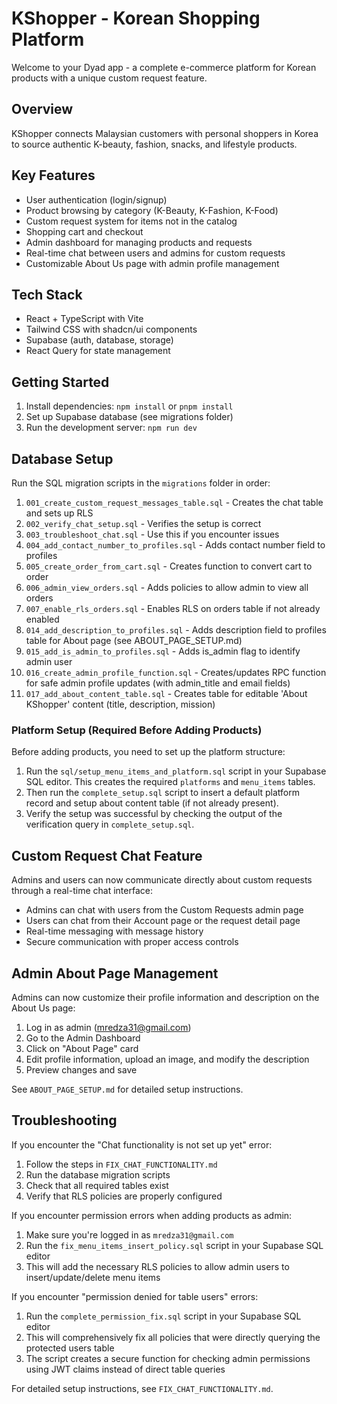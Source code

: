 # KShopper - Korean Shopping Platform

Welcome to your Dyad app - a complete e-commerce platform for Korean products with a unique custom request feature.

## Overview
KShopper connects Malaysian customers with personal shoppers in Korea to source authentic K-beauty, fashion, snacks, and lifestyle products.

## Key Features
- User authentication (login/signup)
- Product browsing by category (K-Beauty, K-Fashion, K-Food)
- Custom request system for items not in the catalog
- Shopping cart and checkout
- Admin dashboard for managing products and requests
- Real-time chat between users and admins for custom requests
- Customizable About Us page with admin profile management

## Tech Stack
- React + TypeScript with Vite
- Tailwind CSS with shadcn/ui components
- Supabase (auth, database, storage)
- React Query for state management

## Getting Started
1. Install dependencies: `npm install` or `pnpm install`
2. Set up Supabase database (see migrations folder)
3. Run the development server: `npm run dev`

## Database Setup
Run the SQL migration scripts in the `migrations` folder in order:
1. `001_create_custom_request_messages_table.sql` - Creates the chat table and sets up RLS
2. `002_verify_chat_setup.sql` - Verifies the setup is correct
3. `003_troubleshoot_chat.sql` - Use this if you encounter issues
4. `004_add_contact_number_to_profiles.sql` - Adds contact number field to profiles
5. `005_create_order_from_cart.sql` - Creates function to convert cart to order
6. `006_admin_view_orders.sql` - Adds policies to allow admin to view all orders
7. `007_enable_rls_orders.sql` - Enables RLS on orders table if not already enabled
8. `014_add_description_to_profiles.sql` - Adds description field to profiles table for About page (see ABOUT_PAGE_SETUP.md)
9. `015_add_is_admin_to_profiles.sql` - Adds is_admin flag to identify admin user
10. `016_create_admin_profile_function.sql` - Creates/updates RPC function for safe admin profile updates (with admin_title and email fields)
11. `017_add_about_content_table.sql` - Creates table for editable 'About KShopper' content (title, description, mission)

### Platform Setup (Required Before Adding Products)
Before adding products, you need to set up the platform structure:
1. Run the `sql/setup_menu_items_and_platform.sql` script in your Supabase SQL editor. This creates the required `platforms` and `menu_items` tables.
2. Then run the `complete_setup.sql` script to insert a default platform record and setup about content table (if not already present).
3. Verify the setup was successful by checking the output of the verification query in `complete_setup.sql`.

## Custom Request Chat Feature
Admins and users can now communicate directly about custom requests through a real-time chat interface:
- Admins can chat with users from the Custom Requests admin page
- Users can chat from their Account page or the request detail page
- Real-time messaging with message history
- Secure communication with proper access controls

## Admin About Page Management
Admins can now customize their profile information and description on the About Us page:
1. Log in as admin (mredza31@gmail.com)
2. Go to the Admin Dashboard
3. Click on "About Page" card
4. Edit profile information, upload an image, and modify the description
5. Preview changes and save

See `ABOUT_PAGE_SETUP.md` for detailed setup instructions.

## Troubleshooting
If you encounter the "Chat functionality is not set up yet" error:
1. Follow the steps in `FIX_CHAT_FUNCTIONALITY.md`
2. Run the database migration scripts
3. Check that all required tables exist
4. Verify that RLS policies are properly configured

If you encounter permission errors when adding products as admin:
1. Make sure you're logged in as `mredza31@gmail.com`
2. Run the `fix_menu_items_insert_policy.sql` script in your Supabase SQL editor
3. This will add the necessary RLS policies to allow admin users to insert/update/delete menu items

If you encounter "permission denied for table users" errors:
1. Run the `complete_permission_fix.sql` script in your Supabase SQL editor
2. This will comprehensively fix all policies that were directly querying the protected users table
3. The script creates a secure function for checking admin permissions using JWT claims instead of direct table queries

For detailed setup instructions, see `FIX_CHAT_FUNCTIONALITY.md`.
